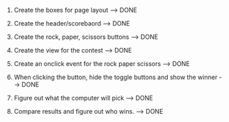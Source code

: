 1. Create the boxes for page layout --> DONE

2. Create the header/scorebaord --> DONE

3. Create the rock, paper, scissors buttons --> DONE

4. Create the view for the contest --> DONE

5. Create an onclick event for the rock paper scissors  --> DONE

6. When clicking the button, hide the toggle buttons and show the winner  --> DONE

7. Figure out what the computer will pick --> DONE

8. Compare results and figure out who wins. --> DONE